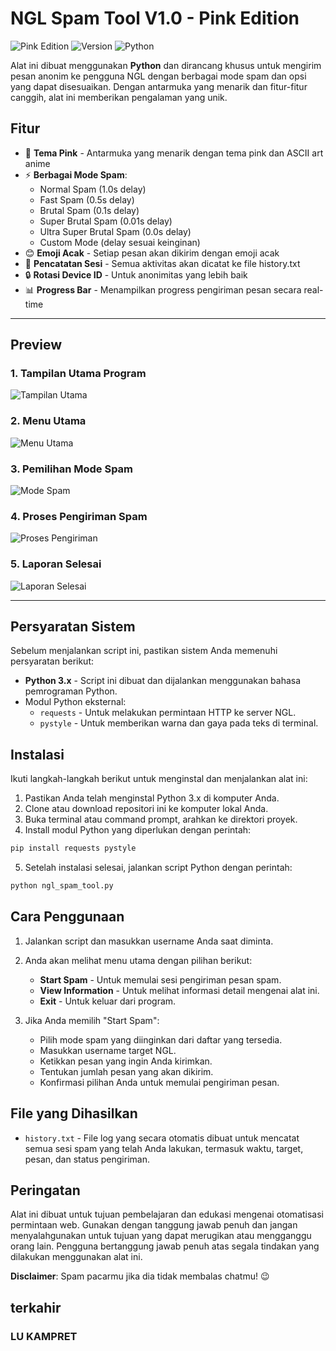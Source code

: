 
# NGL Spam Tool V1.0 - Pink Edition

![Pink Edition](https://img.shields.io/badge/Edition-Pink-pink)
![Version](https://img.shields.io/badge/Version-1.0-blue)
![Python](https://img.shields.io/badge/Python-3.x-yellowgreen)

Alat ini dibuat menggunakan **Python** dan dirancang khusus untuk mengirim pesan anonim ke pengguna NGL dengan berbagai mode spam dan opsi yang dapat disesuaikan. Dengan antarmuka yang menarik dan fitur-fitur canggih, alat ini memberikan pengalaman yang unik.

## Fitur

- 🎨 **Tema Pink** - Antarmuka yang menarik dengan tema pink dan ASCII art anime
- ⚡ **Berbagai Mode Spam**:
  - Normal Spam (1.0s delay)
  - Fast Spam (0.5s delay)
  - Brutal Spam (0.1s delay)
  - Super Brutal Spam (0.01s delay)
  - Ultra Super Brutal Spam (0.0s delay)
  - Custom Mode (delay sesuai keinginan)
- 😊 **Emoji Acak** - Setiap pesan akan dikirim dengan emoji acak
- 📝 **Pencatatan Sesi** - Semua aktivitas akan dicatat ke file history.txt
- 🔒 **Rotasi Device ID** - Untuk anonimitas yang lebih baik
- 📊 **Progress Bar** - Menampilkan progress pengiriman pesan secara real-time

---

## Preview

### 1. Tampilan Utama Program
![Tampilan Utama](images/preview-1-main-screen.png)

### 2. Menu Utama
![Menu Utama](images/preview-2-main-menu.png)

### 3. Pemilihan Mode Spam
![Mode Spam](images/preview-3-spam-modes.png)

### 4. Proses Pengiriman Spam
![Proses Pengiriman](images/preview-4-progress-bar.png)

### 5. Laporan Selesai
![Laporan Selesai](images/preview-5-completion-log.png)

---

## Persyaratan Sistem

Sebelum menjalankan script ini, pastikan sistem Anda memenuhi persyaratan berikut:

- **Python 3.x** - Script ini dibuat dan dijalankan menggunakan bahasa pemrograman Python.
- Modul Python eksternal:
  - `requests` - Untuk melakukan permintaan HTTP ke server NGL.
  - `pystyle` - Untuk memberikan warna dan gaya pada teks di terminal.

## Instalasi

Ikuti langkah-langkah berikut untuk menginstal dan menjalankan alat ini:

1. Pastikan Anda telah menginstal Python 3.x di komputer Anda.
2. Clone atau download repositori ini ke komputer lokal Anda.
3. Buka terminal atau command prompt, arahkan ke direktori proyek.
4. Install modul Python yang diperlukan dengan perintah:
```bash
pip install requests pystyle
```
5. Setelah instalasi selesai, jalankan script Python dengan perintah:
```bash
python ngl_spam_tool.py
```

## Cara Penggunaan

1. Jalankan script dan masukkan username Anda saat diminta.
2. Anda akan melihat menu utama dengan pilihan berikut:
   - **Start Spam** - Untuk memulai sesi pengiriman pesan spam.
   - **View Information** - Untuk melihat informasi detail mengenai alat ini.
   - **Exit** - Untuk keluar dari program.

3. Jika Anda memilih "Start Spam":
   - Pilih mode spam yang diinginkan dari daftar yang tersedia.
   - Masukkan username target NGL.
   - Ketikkan pesan yang ingin Anda kirimkan.
   - Tentukan jumlah pesan yang akan dikirim.
   - Konfirmasi pilihan Anda untuk memulai pengiriman pesan.

## File yang Dihasilkan

- `history.txt` - File log yang secara otomatis dibuat untuk mencatat semua sesi spam yang telah Anda lakukan, termasuk waktu, target, pesan, dan status pengiriman.

## Peringatan

Alat ini dibuat untuk tujuan pembelajaran dan edukasi mengenai otomatisasi permintaan web. Gunakan dengan tanggung jawab penuh dan jangan menyalahgunakan untuk tujuan yang dapat merugikan atau mengganggu orang lain. Pengguna bertanggung jawab penuh atas segala tindakan yang dilakukan menggunakan alat ini.

**Disclaimer**: Spam pacarmu jika dia tidak membalas chatmu! 😉

## terkahir

### LU KAMPRET
